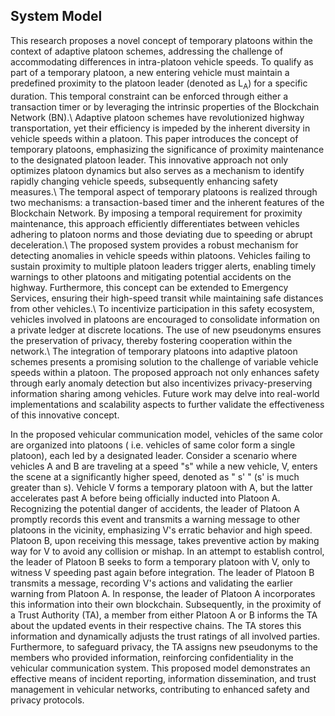 ## System Model
This research proposes a novel concept of temporary platoons within the context of adaptive platoon schemes, addressing the challenge of accommodating differences in intra-platoon vehicle speeds. To qualify as part of a temporary platoon, a new entering vehicle must maintain a predefined proximity to the platoon leader (denoted as L<sub>A</sub>) for a specific duration. This temporal constraint can be enforced through either a transaction timer or by leveraging the intrinsic properties of the Blockchain Network (BN).\\
Adaptive platoon schemes have revolutionized highway transportation, yet their efficiency is impeded by the inherent diversity in vehicle speeds within a platoon. This paper introduces the concept of temporary platoons, emphasizing the significance of proximity maintenance to the designated platoon leader. This innovative approach not only optimizes platoon dynamics but also serves as a mechanism to identify rapidly changing vehicle speeds, subsequently enhancing safety measures.\\
The temporal aspect of temporary platoons is realized through two mechanisms: a transaction-based timer and the inherent features of the Blockchain Network. By imposing a temporal requirement for proximity maintenance, this approach efficiently differentiates between vehicles adhering to platoon norms and those deviating due to speeding or abrupt deceleration.\\
The proposed system provides a robust mechanism for detecting anomalies in vehicle speeds within platoons. Vehicles failing to sustain proximity to multiple platoon leaders trigger alerts, enabling timely warnings to other platoons and mitigating potential accidents on the highway. Furthermore, this concept can be extended to Emergency Services, ensuring their high-speed transit while maintaining safe distances from other vehicles.\\
To incentivize participation in this safety ecosystem, vehicles involved in platoons are encouraged to consolidate information on a private ledger at discrete locations. The use of new pseudonyms ensures the preservation of privacy, thereby fostering cooperation within the network.\\
The integration of temporary platoons into adaptive platoon schemes presents a promising solution to the challenge of variable vehicle speeds within a platoon. The proposed approach not only enhances safety through early anomaly detection but also incentivizes privacy-preserving information sharing among vehicles. Future work may delve into real-world implementations and scalability aspects to further validate the effectiveness of this innovative concept.

In the proposed vehicular communication model, vehicles of the same color are organized into platoons ( i.e. vehicles of same color form a single platoon), each led by a designated leader. Consider a scenario where vehicles A and B are traveling at a speed "s" while a new vehicle, V, enters the scene at a significantly higher speed, denoted as " s' " (s' is much greater than s). Vehicle V forms a temporary platoon with A, but the latter accelerates past A before being officially inducted into Platoon A. Recognizing the potential danger of accidents, the leader of Platoon A promptly records this event and transmits a warning message to other platoons in the vicinity, emphasizing V's erratic behavior and high speed. Platoon B, upon receiving this message, takes preventive action by making way for V to avoid any collision or mishap. In an attempt to establish control, the leader of Platoon B seeks to form a temporary platoon with V, only to witness V speeding past again before integration. The leader of Platoon B transmits a message, recording V's actions and validating the earlier warning from Platoon A. In response, the leader of Platoon A incorporates this information into their own blockchain. Subsequently, in the proximity of a Trust Authority (TA), a member from either Platoon A or B informs the TA about the updated events in their respective chains. The TA stores this information and dynamically adjusts the trust ratings of all involved parties. Furthermore, to safeguard privacy, the TA assigns new pseudonyms to the members who provided information, reinforcing confidentiality in the vehicular communication system. This proposed model demonstrates an effective means of incident reporting, information dissemination, and trust management in vehicular networks, contributing to enhanced safety and privacy protocols.
